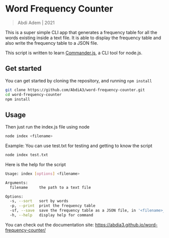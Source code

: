 # Word Frequency Counter

> Abdi Adem | 2021

This is a super simple CLI app that generates a frequency table for all the words existing inside a text file. It is able to display the frequency table and also write the frequency table to a JSON file.

This script is written to learn [Commander.js](https://github.com/tj/commander.js), a CLI tool for node.js. 

## Get started

You can get started by cloning the repository, and running `npm install`

```sh
git clone https://github.com/AbdiA3/word-frequency-counter.git
cd word-frequency-counter
npm install
```

## Usage

Then just run the index.js file using node

```sh
node index <filename>
```

Example: You can use test.txt for testing and getting to know the script
```sh
node index test.txt
```

Here is the help for the script

```sh
Usage: index [options] <filename>

Arguments:
  filename     the path to a text file

Options:
  -s, --sort   sort by words
  -p, --print  print the frequency table
  -sf, --save  save the frequency table as a JSON file, in '<filename>_freq.json' file
  -h, --help   display help for command
```

You can check out the documentation site: https://abdia3.github.io/word-frequency-counter/